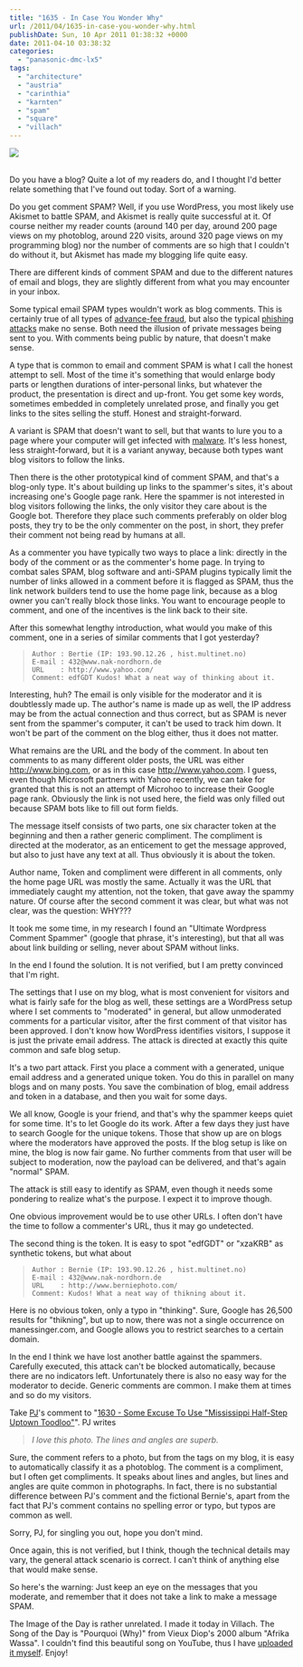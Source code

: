 ```yaml
---
title: "1635 - In Case You Wonder Why"
url: /2011/04/1635-in-case-you-wonder-why.html
publishDate: Sun, 10 Apr 2011 01:38:32 +0000
date: 2011-04-10 03:38:32
categories: 
  - "panasonic-dmc-lx5"
tags: 
  - "architecture"
  - "austria"
  - "carinthia"
  - "karnten"
  - "spam"
  - "square"
  - "villach"
---
```

<div class="container">
<div class="center"><a target="_blank" href="https://d25zfm9zpd7gm5.cloudfront.net/1200x1200/2011/20110409_134427_ps.jpg"><img src="https://d25zfm9zpd7gm5.cloudfront.net/0600x0600/2011/20110409_134427_ps.jpg" /></a></div>
</div>
<br />

Do you have a blog? Quite a lot of my readers do, and I thought I'd better relate something that I've found out today. Sort of a warning.

Do you get comment SPAM? Well, if you use WordPress, you most likely use Akismet to battle SPAM, and Akismet is really quite successful at it. Of course neither my reader counts (around 140 per day, around 200 page views on my photoblog, around 220 visits, around 320 page views on my programming blog) nor the number of comments are so high that I couldn't do without it, but Akismet has made my blogging life quite easy.

There are different kinds of comment SPAM and due to the different natures of email and blogs, they are slightly different from what you may encounter in your inbox. 

Some typical email SPAM types wouldn't work as blog comments. This is certainly true of all types of <a target="_blank" href="http://en.wikipedia.org/wiki/Advance-fee_fraud">advance-fee fraud</a>, but also the typical <a target="_blank" href="http://en.wikipedia.org/wiki/Phishing">phishing attacks</a> make no sense. Both need the illusion of private messages being sent to you. With comments being public by nature, that doesn't make sense.

A type that is common to email and comment SPAM is what I call the honest attempt to sell. Most of the time it's something that would enlarge body parts or lengthen durations of inter-personal links, but whatever the product, the presentation is direct and up-front. You get some key words, sometimes embedded in completely unrelated prose, and finally you get links to the sites selling the stuff. Honest and straight-forward.

A variant is SPAM that doesn't want to sell, but that wants to lure you to a page where your computer will get infected with <a target="_blank" href="http://en.wikipedia.org/wiki/Malware">malware</a>. It's less honest, less straight-forward, but it is a variant anyway, because both types want blog visitors to follow the links.

Then there is the other prototypical kind of comment SPAM, and that's a blog-only type. It's about building up links to the spammer's sites, it's about increasing one's Google page rank. Here the spammer is not interested in blog visitors following the links, the only visitor they care about is the Google bot. Therefore they place such comments preferably on older blog posts, they try to be the only commenter on the post, in short, they prefer their comment not being read by humans at all.

As a commenter you have typically two ways to place a link: directly in the body of the comment or as the commenter's home page. In trying to combat sales SPAM, blog software and anti-SPAM plugins typically limit the number of links allowed in a comment before it is flagged as SPAM, thus the link network builders tend to use the home page link, because as a blog owner you can't really block those links. You want to encourage people to comment, and one of the incentives is the link back to their site.

After this somewhat lengthy introduction, what would you make of this comment, one in a series of similar comments that I got yesterday?

<blockquote>
<code>Author : Bertie (IP: 193.90.12.26 , hist.multinet.no)
E-mail : 432@www.nak-nordhorn.de
URL    : http://www.yahoo.com/
Comment: edfGDT Kudos! What a neat way of thinking about it.</code>
</blockquote>

Interesting, huh? The email is only visible for the moderator and it is doubtlessly made up. The author's name is made up as well, the IP address may be from the actual connection and thus correct, but as SPAM is never sent from the spammer's computer, it can't be used to track him down. It won't be part of the comment on the blog either, thus it does not matter.

What remains are the URL and the body of the comment. In about ten comments to as many different older posts, the URL was either <a target="_blank" href="http://www.bing.com">http://www.bing.com</a>, or as in this case <a target="_blank" href="http://www.yahoo.com">http://www.yahoo.com</a>. I guess, even though Microsoft partners with Yahoo recently, we can take for granted that this is not an attempt of Microhoo to increase their Google page rank. Obviously the link is not used here, the field was only filled out because SPAM bots like to fill out form fields.

The message itself consists of two parts, one six character token at the beginning and then a rather generic compliment. The compliment is directed at the moderator, as an enticement to get the message approved, but also to just have any text at all. Thus obviously it is about the token.

Author name, Token and compliment were different in all comments, only the home page URL was mostly the same. Actually it was the URL that immediately caught my attention, not the token, that gave away the spammy nature. Of course after the second comment it was clear, but what was not clear, was the question: WHY???

It took me some time, in my research I found an "Ultimate Wordpress Comment Spammer" (google that phrase, it's interesting), but that all was about link building or selling, never about SPAM without links.

In the end I found the solution. It is not verified, but I am pretty convinced that I'm right.

The settings that I use on my blog, what is most convenient for visitors and what is fairly safe for the blog as well, these settings are a WordPress setup where I set comments to "moderated" in general, but allow unmoderated comments for a particular visitor, after the first comment of that visitor has been approved. I don't know how WordPress identifies visitors, I suppose it is just the private email address. The attack is directed at exactly this quite common and safe blog setup.

It's a two part attack. First you place a comment with a generated, unique email address and a generated unique token. You do this in parallel on many blogs and on many posts. You save the combination of blog, email address and token in a database, and then you wait for some days. 

We all know, Google is your friend, and that's why the spammer keeps quiet for some time. It's to let Google do its work. After a few days they just have to search Google for the unique tokens. Those that show up are on blogs where the moderators have approved the posts. If the blog setup is like on mine, the blog is now fair game. No further comments from that user will be subject to moderation, now the payload can be delivered, and that's again "normal" SPAM.

The attack is still easy to identify as SPAM, even though it needs some pondering to realize what's the purpose. I expect it to improve though.

One obvious improvement would be to use other URLs. I often don't have the time to follow a commenter's URL, thus it may go undetected.

The second thing is the token. It is easy to spot "edfGDT" or "xzaKRB" as synthetic tokens, but what about 

<blockquote>
<code>Author : Bernie (IP: 193.90.12.26 , hist.multinet.no)
E-mail : 432@www.nak-nordhorn.de
URL    : http://www.berniephoto.com/
Comment: Kudos! What a neat way of thikning about it.</code>
</blockquote>

Here is no obvious token, only a typo in "thinking". Sure, Google has 26,500 results for "thikning", but up to now, there was not a single occurrence on manessinger.com, and Google allows you to restrict searches to a certain domain. 

In the end I think we have lost another battle against the spammers. Carefully executed, this attack can't be blocked automatically, because there are no indicators left. Unfortunately there is also no easy way for the moderator to decide. Generic comments are common. I make them at times and so do my visitors. 

Take <a target="_blank" href="http://photomontana.net/">PJ</a>'s comment to "<a target="_blank" href="/2011/04/1630-some-excuse-to-use-mississippi-half-step-uptown-toodloo.html#comments">1630 - Some Excuse To Use "Mississippi Half-Step Uptown Toodloo"</a>". PJ writes 

<blockquote><em>I love this photo. The lines and angles are superb.</em></blockquote>

Sure, the comment refers to a photo, but from the tags on my blog, it is easy to automatically classify it as a photoblog. The comment is a compliment, but I often get compliments. It speaks about lines and angles, but lines and angles are quite common in photographs. In fact, there is no substantial difference between PJ's comment and the fictional Bernie's, apart from the fact that PJ's comment contains no spelling error or typo, but typos are common as well.

Sorry, PJ, for singling you out, hope you don't mind.


Once again, this is not verified, but I think, though the technical details may vary, the general attack scenario is correct. I can't think of anything else that would make sense.

So here's the warning: Just keep an eye on the messages that you moderate, and remember that it does not take a link to make a message SPAM.

The Image of the Day is rather unrelated. I made it today in Villach. The Song of the Day is "Pourquoi (Why)" from Vieux Diop's 2000 album "Afrika Wassa". I couldn't find this beautiful song on YouTube, thus I have <a href="http://www.youtube.com/watch?v=ULl0WDC2c7A">uploaded it myself</a>. Enjoy!
